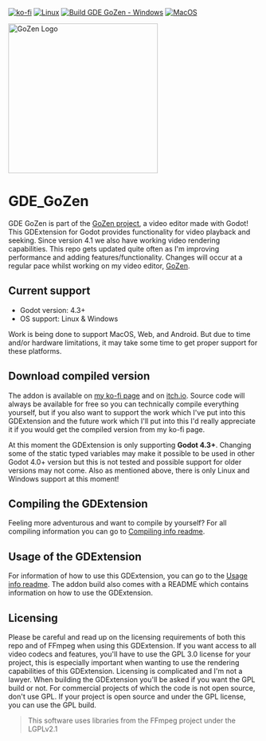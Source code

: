 [![ko-fi](https://ko-fi.com/img/githubbutton_sm.svg)](https://ko-fi.com/R6R4M1UM6) 
[![Linux](https://github.com/VoylinsGamedevJourney/gde_gozen/actions/workflows/build_linux.yml/badge.svg)](https://github.com/VoylinsGamedevJourney/gde_gozen/actions/workflows/build_linux.yml) [![Build GDE GoZen - Windows](https://github.com/VoylinsGamedevJourney/gde_gozen/actions/workflows/build_windows.yml/badge.svg)](https://github.com/VoylinsGamedevJourney/gde_gozen/actions/workflows/build_windows.yml)  [![MacOS](https://github.com/VoylinsGamedevJourney/gde_gozen/actions/workflows/build_macos.yml/badge.svg)](https://github.com/VoylinsGamedevJourney/gde_gozen/actions/workflows/build_macos.yml)

<img src="./assets/icon.svg" alt="GoZen Logo" width="300"/>

# GDE_GoZen

GDE GoZen is part of the [GoZen project](https://github.com/VoylinsGamedevJourney/GoZen), a video editor made with Godot! This GDExtension for Godot provides functionality for video playback and seeking. Since version 4.1 we also have working video rendering capabilities. This repo gets updated quite often as I'm improving performance and adding features/functionality. Changes will occur at a regular pace whilst working on my video editor, [GoZen](https://github.com/VoylinsGamedevJourney/GoZen).

## Current support

- Godot version: 4.3+
- OS support: Linux & Windows

Work is being done to support MacOS, Web, and Android. But due to time and/or hardware limitations, it may take some time to get proper support for these platforms.

## Download compiled version
The addon is available on [my ko-fi page](https://ko-fi.com/s/c6ec85052b) and on [itch.io](https://voylin.itch.io/gde-gozen-video-playback-addon-for-godot). Source code will always be available for free so you can technically compile everything yourself, but if you also want to support the work which I've put into this GDExtension and the future work which I'll put into this I'd really appreciate it if you would get the compiled version from my ko-fi page.

At this moment the GDExtension is only supporting **Godot 4.3+**. Changing some of the static typed variables may make it possible to be used in other Godot 4.0+ version but this is not tested and possible support for older versions may not come. Also as mentioned above, there is only Linux and Windows support at this moment!

## Compiling the GDExtension

Feeling more adventurous and want to compile by yourself? For all compiling information you can go to [Compiling info readme](https://github.com/VoylinsGamedevJourney/gde_gozen/blob/master/COMPILE_INFO.md).

## Usage of the GDExtension

For information of how to use this GDExtension, you can go to the [Usage info readme](https://github.com/VoylinsGamedevJourney/gde_gozen/blob/master/USAGE_INFO.md). The addon build also comes with a README which contains information on how to use the GDExtension.

## Licensing

Please be careful and read up on the licensing requirements of both this repo and of FFmpeg when using this GDExtension. If you want access to all video codecs and features, you'll have to use the GPL 3.0 license for your project, this is especially important when wanting to use the rendering capabilities of this GDExtension. Licensing is complicated and I'm not a lawyer. When building the GDExtension you'll be asked if you want the GPL build or not. For commercial projects of which the code is not open source, don't use GPL. If your project is open source and under the GPL license, you can use the GPL build.

> This software uses libraries from the FFmpeg project under the LGPLv2.1

